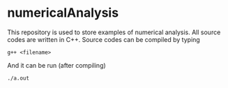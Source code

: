 # numericalAnalysis

This repository is used to store examples of numerical analysis.
All source codes are written in C++.
Source codes can be compiled by typing

    g++ <filename>


And it can be run (after compiling)


    ./a.out
